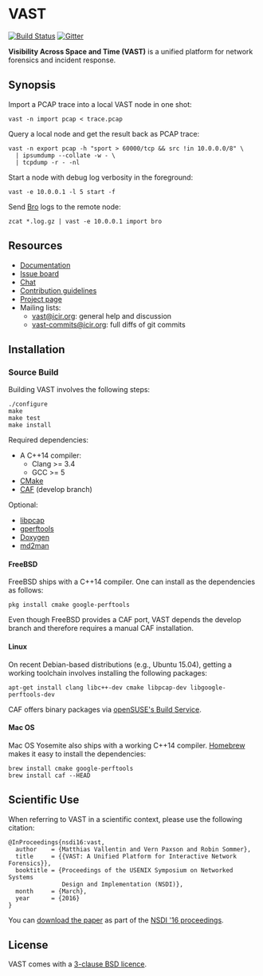 # VAST

[![Build Status][jenkins-badge]][jenkins-url]
[![Gitter][gitter-badge]](https://gitter.im/vast-io/vast)

**Visibility Across Space and Time (VAST)** is a unified platform for network
forensics and incident response.

## Synopsis

Import a PCAP trace into a local VAST node in one shot:

    vast -n import pcap < trace.pcap

Query a local node and get the result back as PCAP trace:

    vast -n export pcap -h "sport > 60000/tcp && src !in 10.0.0.0/8" \
      | ipsumdump --collate -w - \
      | tcpdump -r - -nl

Start a node with debug log verbosity in the foreground:

    vast -e 10.0.0.1 -l 5 start -f

Send [Bro](http://www.bro.org) logs to the remote node:

    zcat *.log.gz | vast -e 10.0.0.1 import bro

## Resources

- [Documentation](http://docs.vast.io)
- [Issue board](http://vast.fail)
- [Chat](https://chat.vast.io)
- [Contribution guidelines](CONTRIBUTING.md)
- [Project page](http://vast.io)
- Mailing lists:
    - [vast@icir.org][mailing-list]: general help and discussion
    - [vast-commits@icir.org][mailing-list-commits]: full diffs of git commits

## Installation

### Source Build

Building VAST involves the following steps:

    ./configure
    make
    make test
    make install

Required dependencies:

- A C++14 compiler:
  - Clang >= 3.4
  - GCC >= 5
- [CMake](http://www.cmake.org)
- [CAF](https://github.com/actor-framework/actor-framework) (develop branch)

Optional:

- [libpcap](http://www.tcpdump.org)
- [gperftools](http://code.google.com/p/google-perftools)
- [Doxygen](http://www.doxygen.org)
- [md2man](https://github.com/sunaku/md2man)

#### FreeBSD

FreeBSD ships with a C++14 compiler. One can install as the dependencies as
follows:

    pkg install cmake google-perftools

Even though FreeBSD provides a CAF port, VAST depends the develop branch and
therefore requires a manual CAF installation.

#### Linux

On recent Debian-based distributions (e.g., Ubuntu 15.04), getting a working
toolchain involves installing the following packages:

    apt-get install clang libc++-dev cmake libpcap-dev libgoogle-perftools-dev

CAF offers binary packages via [openSUSE's Build Service][caf-obs].

#### Mac OS

Mac OS Yosemite also ships with a working C++14 compiler.
[Homebrew](http://brew.sh) makes it easy to install the dependencies:

    brew install cmake google-perftools
    brew install caf --HEAD

## Scientific Use

When referring to VAST in a scientific context, please use the following
citation:

    @InProceedings{nsdi16:vast,
      author    = {Matthias Vallentin and Vern Paxson and Robin Sommer},
      title     = {{VAST: A Unified Platform for Interactive Network Forensics}},
      booktitle = {Proceedings of the USENIX Symposium on Networked Systems
                   Design and Implementation (NSDI)},
      month     = {March},
      year      = {2016}
    }

You can [download the paper][vast-paper] as part of the [NSDI '16
proceedings][nsdi-proceedings].

## License

VAST comes with a [3-clause BSD
licence](https://raw.github.com/vast-io/vast/master/COPYING).

[mailing-list]: http://mailman.icsi.berkeley.edu/mailman/listinfo/vast
[mailing-list-commits]: http://mailman.icsi.berkeley.edu/mailman/listinfo/vast-commits
[jenkins-url]: https://jenkins.inet.haw-hamburg.de/view/VAST%20Build%20Status/
[jenkins-badge]: https://jenkins.inet.haw-hamburg.de/buildStatus/icon?job=VAST/master%20branch
[gitter-badge]: https://img.shields.io/badge/gitter-join%20chat%20%E2%86%92-green.svg
[caf-obs]: https://build.opensuse.org/package/show/devel:libraries:caf/caf
[vast-paper]: https://www.usenix.org/system/files/conference/nsdi16/nsdi16-paper-vallentin.pdf
[nsdi-proceedings]: https://www.usenix.org/conference/nsdi16/technical-sessions
